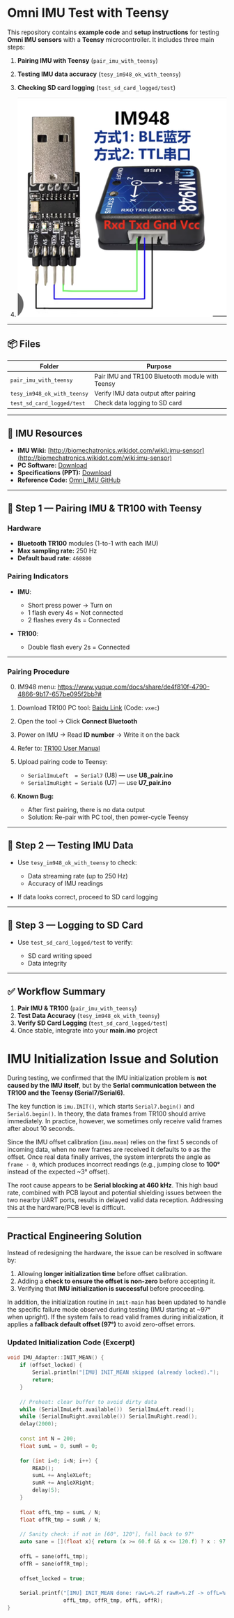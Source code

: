 

# Omni IMU Test with Teensy

This repository contains **example code** and **setup instructions** for testing **Omni IMU sensors** with a **Teensy** microcontroller.
It includes three main steps:

1. **Pairing IMU with Teensy** (`pair_imu_with_teensy`)
2. **Testing IMU data accuracy** (`tesy_im948_ok_with_teensy`)
3. **Checking SD card logging** (`test_sd_card_logged/test`)

4. ![usb to ttl](/image.png)
---

## 📦 Files

| Folder                      | Purpose                                         |
| --------------------------- | ----------------------------------------------- |
| `pair_imu_with_teensy`      | Pair IMU and TR100 Bluetooth module with Teensy |
| `tesy_im948_ok_with_teensy` | Verify IMU data output after pairing            |
| `test_sd_card_logged/test`  | Check data logging to SD card                   |

---

## 📖 IMU Resources

* **IMU Wiki:** [http://biomechatronics.wikidot.com/wiki\:imu-sensor](http://biomechatronics.wikidot.com/wiki:imu-sensor)
* **PC Software:** [Download](https://www.dropbox.com/scl/fi/q0h8ouc72m3rgowg6f0s0/IMU_2.33_Release_English-v2.exe?rlkey=f4t5tojolnzs5rr06gbkz9c7t&e=1&dl=0)
* **Specifications (PPT):** [Download](https://www.dropbox.com/scl/fi/7xy8oyd4o0yxv5cz81y83/2025-2-14-Omni-imu-specifications.pptx?dl=0&rlkey=al0zkvw6fepnodw61cta6f2so)
* **Reference Code:** [Omni\_IMU GitHub](https://github.com/biomechatronics001/SimToReal_Deployment_HipExo/tree/RAM/Lower_level_controllers/Omni_IMU)

---

## 🔹 Step 1 — Pairing IMU & TR100 with Teensy

### Hardware

* **Bluetooth TR100** modules (1-to-1 with each IMU)
* **Max sampling rate:** 250 Hz
* **Default baud rate:** `460800`

### Pairing Indicators

* **IMU**:

  * Short press power → Turn on
  * 1 flash every 4s = Not connected
  * 2 flashes every 4s = Connected
* **TR100**:

  * Double flash every 2s = Connected

---

### Pairing Procedure
0. IM948 menu: https://www.yuque.com/docs/share/de4f810f-4790-4866-9b17-657be095f2bb?# 
1. Download TR100 PC tool:
   [Baidu Link](https://pan.baidu.com/s/1QrPmc_ImhZfWZHYgccVJXw?pwd=vxec) (Code: `vxec`)
2. Open the tool → Click **Connect Bluetooth**
3. Power on IMU → Read **ID number** → Write it on the back
4. Refer to: [TR100 User Manual](https://www.yuque.com/cxqwork/lkw3sg/lcyzdvgeaeyk98sh?singleDoc#)
5. Upload pairing code to Teensy:

   * `SerialImuLeft  = Serial7` (U8) — use **U8\_pair.ino**
   * `SerialImuRight = Serial6` (U7) — use **U7\_pair.ino**
6. **Known Bug:**

   * After first pairing, there is no data output
   * Solution: Re-pair with PC tool, then power-cycle Teensy

---

## 🔹 Step 2 — Testing IMU Data

* Use `tesy_im948_ok_with_teensy` to check:

  * Data streaming rate (up to 250 Hz)
  * Accuracy of IMU readings
* If data looks correct, proceed to SD card logging

---

## 🔹 Step 3 — Logging to SD Card

* Use `test_sd_card_logged/test` to verify:

  * SD card writing speed
  * Data integrity

---

## ✅ Workflow Summary

1. **Pair IMU & TR100** (`pair_imu_with_teensy`)
2. **Test Data Accuracy** (`tesy_im948_ok_with_teensy`)
3. **Verify SD Card Logging** (`test_sd_card_logged/test`)
4. Once stable, integrate into your **main.ino** project

# IMU Initialization Issue and Solution

During testing, we confirmed that the IMU initialization problem is **not caused by the IMU itself**, but by the **Serial communication between the TR100 and the Teensy (Serial7/Serial6)**.  

The key function is `imu.INIT()`, which starts `Serial7.begin()` and `Serial6.begin()`. In theory, the data frames from TR100 should arrive immediately. In practice, however, we sometimes only receive valid frames after about 10 seconds.  

Since the IMU offset calibration (`imu.mean`) relies on the first 5 seconds of incoming data, when no new frames are received it defaults to `0` as the offset. Once real data finally arrives, the system interprets the angle as `frame - 0`, which produces incorrect readings (e.g., jumping close to **100°** instead of the expected ~3° offset).  

The root cause appears to be **Serial blocking at 460 kHz**. This high baud rate, combined with PCB layout and potential shielding issues between the two nearby UART ports, results in delayed valid data reception. Addressing this at the hardware/PCB level is difficult.  

---

## Practical Engineering Solution

Instead of redesigning the hardware, the issue can be resolved in software by:  
1. Allowing **longer initialization time** before offset calibration.  
2. Adding a **check to ensure the offset is non-zero** before accepting it.  
3. Verifying that **IMU initialization is successful** before proceeding.  

In addition, the initialization routine in `imit-main` has been updated to handle the specific failure mode observed during testing (IMU starting at ~97° when upright). If the system fails to read valid frames during initialization, it applies a **fallback default offset (97°)** to avoid zero-offset errors.  

### Updated Initialization Code (Excerpt)

```cpp
void IMU_Adapter::INIT_MEAN() {
    if (offset_locked) {
        Serial.println("[IMU] INIT_MEAN skipped (already locked).");
        return;
    }

    // Preheat: clear buffer to avoid dirty data
    while (SerialImuLeft.available())  SerialImuLeft.read();
    while (SerialImuRight.available()) SerialImuRight.read();
    delay(2000);

    const int N = 200;
    float sumL = 0, sumR = 0;

    for (int i=0; i<N; i++) {
        READ();
        sumL += AngleXLeft;
        sumR += AngleXRight;
        delay(5);
    }

    float offL_tmp = sumL / N;
    float offR_tmp = sumR / N;

    // Sanity check: if not in [60°, 120°], fall back to 97°
    auto sane = [](float x){ return (x >= 60.f && x <= 120.f) ? x : 97.f; };

    offL = sane(offL_tmp);
    offR = sane(offR_tmp);

    offset_locked = true;

    Serial.printf("[IMU] INIT_MEAN done: rawL=%.2f rawR=%.2f -> offL=%.2f offR=%.2f\n",
                  offL_tmp, offR_tmp, offL, offR);
}


